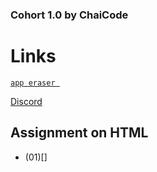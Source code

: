 ### Cohort 1.0 by ChaiCode


# Links

 [`app eraser `](https://app.eraser.io/workspace/aqaTC9ma4qmZ9CDuSriU) 

 [Discord]()

## Assignment on HTML
  - (01)[]